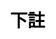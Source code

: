 ---
title: 下註
layout: toto_5/bet
description: 玩幸運遊戲多多5的時候，在這裏進行下註.
js: ["js/game/toto_5/parameter.js", "js/game/toto_3/share.js", "js/game/toto_3/bet.js"]
css: ["css/game/toto_3/toto_3.css"]
---